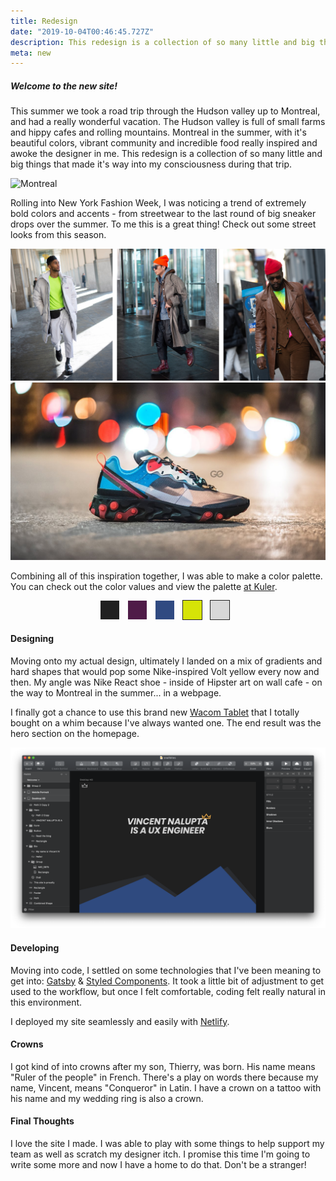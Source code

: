 ```yaml
---
title: Redesign
date: "2019-10-04T00:46:45.727Z"
description: This redesign is a collection of so many little and big things that made it's way into my consciousness during that trip.
meta: new
---
```

<style>
.gatsby-resp-image-link { margin-bottom: 10px; }
/* Color Theme Swatches in Hex */
.Redesign-1-hex { background-color: #202020; }
.Redesign-2-hex { background-color: #4F1C48; }
.Redesign-3-hex { background-color: #304A81; }
.Redesign-4-hex { background-color: #D6E307; }
.Redesign-5-hex { background-color: #D8D8D8; }
.box { margin-right: 10px; display: inline-block; width: 30px; height: 30px;}
</style>
##### Welcome to the new site!

This summer we took a road trip through the Hudson valley up to Montreal, and had a really wonderful vacation. The Hudson valley is full of small farms and hippy cafes and rolling mountains. Montreal in the summer, with it's beautiful colors, vibrant community and incredible food really inspired and awoke the designer in me. This redesign is a collection of so many little and big things that made it's way into my consciousness during that trip.

![Montreal](./dance.png) 

Rolling into New York Fashion Week, I was noticing a trend of extremely bold colors and accents - from streetwear to the last round of big sneaker drops over the summer. To me this is a great thing! Check out some street looks from this season.

![NYFW](./nyfw.png) 
![React](./react.jpg)

Combining all of this inspiration together, I was able to make a color palette. You can check out the color values and view the palette [at Kuler](https://color.adobe.com/Redesign-color-theme-13425637).

<div style="text-align: center">
    <div class="box Redesign-1-hex"></div>
    <div class="box Redesign-2-hex"></div>
    <div class="box Redesign-3-hex"></div>
    <div class="box Redesign-4-hex" style="outline: 1px solid #202020"></div>
    <div class="box Redesign-5-hex" style="outline: 1px solid #202020"></div>    
</div>

#### Designing
Moving onto my actual design, ultimately I landed on a mix of gradients and hard shapes that would pop some Nike-inspired Volt yellow every now and then. My angle was Nike React shoe - inside of Hipster art on wall cafe - on the way to Montreal in the summer... in a webpage.

I finally got a chance to use this brand new [Wacom Tablet](https://www.amazon.com/Wacom-Wireless-Software-Pistachio-CTL4100WLE0/dp/B079J7DCXN/) that I totally bought on a whim because I've always wanted one. The end result was the hero section on the homepage.

![Sketching some mountains](./sketch-mountains.png)

#### Developing
Moving into code, I settled on some technologies that I've been meaning to get into: [Gatsby](https://www.gatsbyjs.org/) & [Styled Components](styled-components.com/). It took a little bit of adjustment to get used to the workflow, but once I felt comfortable, coding felt really natural in this environment. 

I deployed my site seamlessly and easily with [Netlify](https://www.netlify.com/). 

#### Crowns

I got kind of into crowns after my son, Thierry, was born. His name means "Ruler of the people" in French. There's a play on words there because my name, Vincent, means "Conqueror" in Latin. I have a crown on a tattoo with his name and my wedding ring is also a crown.

#### Final Thoughts

I love the site I made. I was able to play with some things to help support my team as well as scratch my designer itch. I promise this time I'm going to write some more and now I have a home to do that. Don't be a stranger!